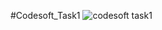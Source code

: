 #Codesoft_Task1
![codesoft task1](https://github.com/user-attachments/assets/05dcccd3-a64c-406b-8b8b-3ffd0eb73aae)
